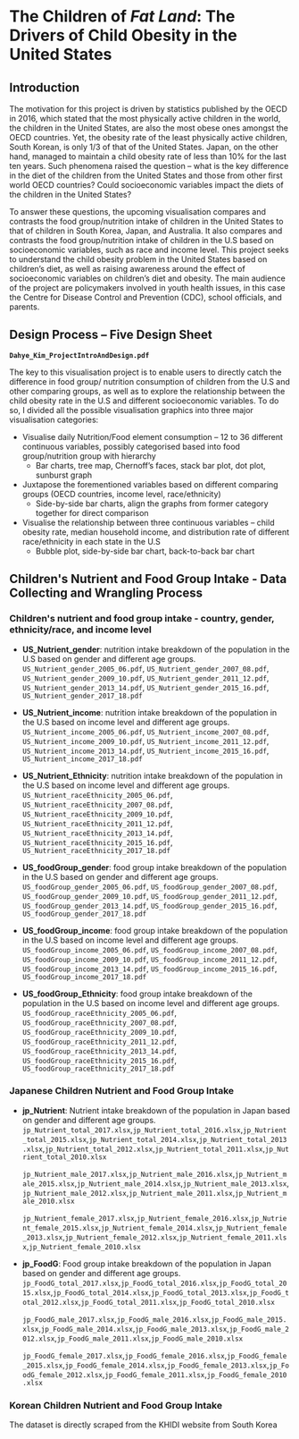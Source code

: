 # The Children of *Fat Land*: The Drivers of Child Obesity in the United States

## Introduction

The motivation for this project is driven by statistics published by the OECD in 2016, which stated that the most physically active children in the world, the children in the United States, are also the most obese ones amongst the OECD countries. Yet, the obesity rate of the least physically active children, South Korean, is only 1/3 of that of the United States. Japan, on the other hand, managed to maintain a child obesity rate of less than 10% for the last ten years. Such phenomena raised the question – what is the key difference in the diet of the children from the United States and those from other first world OECD countries? Could socioeconomic variables impact the diets of the children in the United States? 

To answer these questions, the upcoming visualisation compares and contrasts the food group/nutrition intake of children in the United States to that of children in South Korea, Japan, and Australia. It also compares and contrasts the food group/nutrition intake of children in the U.S based on socioeconomic variables, such as race and income level. This project seeks to understand the child obesity problem in the United States based on children’s diet, as well as raising awareness around the effect of socioeconomic variables on children’s diet and obesity. The main audience of the project are policymakers involved in youth health issues, in this case the Centre for Disease Control and Prevention (CDC), school officials, and parents.

## Design Process – Five Design Sheet 

**``Dahye_Kim_ProjectIntroAndDesign.pdf``**

The key to this visualisation project is to enable users to directly catch the difference in food group/ nutrition consumption of children from the U.S and other comparing groups, as well as to explore the relationship between the child obesity rate in the U.S and different socioeconomic variables. To do so, I divided all the possible visualisation graphics into three major visualisation categories:

* Visualise daily Nutrition/Food element consumption – 12 to 36 different continuous variables, possibly categorised based into food group/nutrition group with hierarchy
  * Bar charts, tree map, Chernoff’s faces, stack bar plot, dot plot, sunburst graph
* Juxtapose the forementioned variables based on different comparing groups (OECD countries, income level, race/ethnicity)
  * Side-by-side bar charts, align the graphs from former category together for direct comparison  
* Visualise the relationship between three continuous variables – child obesity rate, median household income, and distribution rate of different race/ethnicity in each state in the U.S 
  * Bubble plot, side-by-side bar chart, back-to-back bar chart

## Children's Nutrient and Food Group Intake - Data Collecting and Wrangling Process 

### Children's nutrient and food group intake - country, gender, ethnicity/race, and income level 

* **US_Nutrient_gender**: nutrition intake breakdown of the population in the U.S based on gender and different age groups.   
``US_Nutrient_gender_2005_06.pdf``, ``US_Nutrient_gender_2007_08.pdf``, ``US_Nutrient_gender_2009_10.pdf``, ``US_Nutrient_gender_2011_12.pdf``, ``US_Nutrient_gender_2013_14.pdf``, ``US_Nutrient_gender_2015_16.pdf``, ``US_Nutrient_gender_2017_18.pdf``
  
* **US_Nutrient_income**: nutrition intake breakdown of the population in the U.S based on income level and different age groups.  
``US_Nutrient_income_2005_06.pdf``, ``US_Nutrient_income_2007_08.pdf``, ``US_Nutrient_income_2009_10.pdf``, ``US_Nutrient_income_2011_12.pdf``, ``US_Nutrient_income_2013_14.pdf``, ``US_Nutrient_income_2015_16.pdf``, ``US_Nutrient_income_2017_18.pdf``

* **US_Nutrient_Ethnicity**: nutrition intake breakdown of the population in the U.S based on income level and different age groups.  
``US_Nutrient_raceEthnicity_2005_06.pdf``, ``US_Nutrient_raceEthnicity_2007_08.pdf``, ``US_Nutrient_raceEthnicity_2009_10.pdf``, ``US_Nutrient_raceEthnicity_2011_12.pdf``, ``US_Nutrient_raceEthnicity_2013_14.pdf``, ``US_Nutrient_raceEthnicity_2015_16.pdf``, ``US_Nutrient_raceEthnicity_2017_18.pdf``

* **US_foodGroup_gender**: food group intake breakdown of the population in the U.S based on gender and different age groups.   
``US_foodGroup_gender_2005_06.pdf``, ``US_foodGroup_gender_2007_08.pdf``, ``US_foodGroup_gender_2009_10.pdf``, ``US_foodGroup_gender_2011_12.pdf``, ``US_foodGroup_gender_2013_14.pdf``, ``US_foodGroup_gender_2015_16.pdf``, ``US_foodGroup_gender_2017_18.pdf``
  
* **US_foodGroup_income**: food group intake breakdown of the population in the U.S based on income level and different age groups.  
``US_foodGroup_income_2005_06.pdf``, ``US_foodGroup_income_2007_08.pdf``, ``US_foodGroup_income_2009_10.pdf``, ``US_foodGroup_income_2011_12.pdf``, ``US_foodGroup_income_2013_14.pdf``, ``US_foodGroup_income_2015_16.pdf``, ``US_foodGroup_income_2017_18.pdf``

* **US_foodGroup_Ethnicity**: food group intake breakdown of the population in the U.S based on income level and different age groups.  
``US_foodGroup_raceEthnicity_2005_06.pdf``, ``US_foodGroup_raceEthnicity_2007_08.pdf``, ``US_foodGroup_raceEthnicity_2009_10.pdf``, ``US_foodGroup_raceEthnicity_2011_12.pdf``, ``US_foodGroup_raceEthnicity_2013_14.pdf``, ``US_foodGroup_raceEthnicity_2015_16.pdf``, ``US_foodGroup_raceEthnicity_2017_18.pdf``

### Japanese Children Nutrient and Food Group Intake 

* **jp_Nutrient**: Nutrient intake breakdown of the population in Japan based on gender and different age groups.  
``jp_Nutrient_total_2017.xlsx``,``jp_Nutrient_total_2016.xlsx``,``jp_Nutrient_total_2015.xlsx``,``jp_Nutrient_total_2014.xlsx``,``jp_Nutrient_total_2013.xlsx``,``jp_Nutrient_total_2012.xlsx``,``jp_Nutrient_total_2011.xlsx``,``jp_Nutrient_total_2010.xlsx``

  ``jp_Nutrient_male_2017.xlsx``,``jp_Nutrient_male_2016.xlsx``,``jp_Nutrient_male_2015.xlsx``,``jp_Nutrient_male_2014.xlsx``,``jp_Nutrient_male_2013.xlsx``,``jp_Nutrient_male_2012.xlsx``,``jp_Nutrient_male_2011.xlsx``,``jp_Nutrient_male_2010.xlsx``

  ``jp_Nutrient_female_2017.xlsx``,``jp_Nutrient_female_2016.xlsx``,``jp_Nutrient_female_2015.xlsx``,``jp_Nutrient_female_2014.xlsx``,``jp_Nutrient_female_2013.xlsx``,``jp_Nutrient_female_2012.xlsx``,``jp_Nutrient_female_2011.xlsx``,``jp_Nutrient_female_2010.xlsx``

* **jp_FoodG**: Food group intake breakdown of the population in Japan based on gender and different age groups.  
``jp_FoodG_total_2017.xlsx``,``jp_FoodG_total_2016.xlsx``,``jp_FoodG_total_2015.xlsx``,``jp_FoodG_total_2014.xlsx``,``jp_FoodG_total_2013.xlsx``,``jp_FoodG_total_2012.xlsx``,``jp_FoodG_total_2011.xlsx``,``jp_FoodG_total_2010.xlsx``

  ``jp_FoodG_male_2017.xlsx``,``jp_FoodG_male_2016.xlsx``,``jp_FoodG_male_2015.xlsx``,``jp_FoodG_male_2014.xlsx``,``jp_FoodG_male_2013.xlsx``,``jp_FoodG_male_2012.xlsx``,``jp_FoodG_male_2011.xlsx``,``jp_FoodG_male_2010.xlsx``

  ``jp_FoodG_female_2017.xlsx``,``jp_FoodG_female_2016.xlsx``,``jp_FoodG_female_2015.xlsx``,``jp_FoodG_female_2014.xlsx``,``jp_FoodG_female_2013.xlsx``,``jp_FoodG_female_2012.xlsx``,``jp_FoodG_female_2011.xlsx``,``jp_FoodG_female_2010.xlsx``

### Korean Children Nutrient and Food Group Intake 
The dataset is directly scraped from the KHIDI website from South Korea
